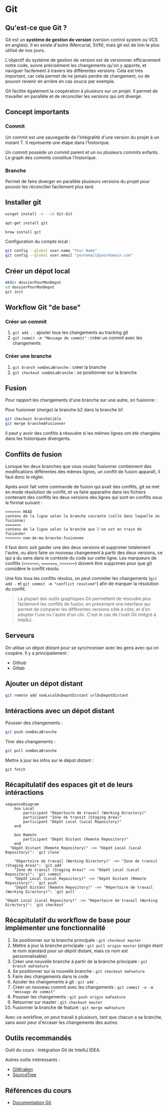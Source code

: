 # Git

## Qu'est-ce que Git ?

Git est un **système de gestion de version** (version control system ou VCS en anglais). Il en existe d'autre (Mercurial, SVN), mais git est de loin le plus utilisé de nos jours.

L'objectif du système de gestion de version est de versionner efficacement notre code, suivre précisément les changements qu'on y apporte, et naviguer facilement à travers les différentes versions. Cela est très important, car cela permet de ne jamais perdre de changement, ou de pouvoir revenir en arrière en cas soucis par exemple.

Git facilite également la coopération à plusieurs sur un projet. Il permet de travailler en parallèle et de réconcilier les versions qui ont divergé.

## Concept importants

### Commit

Un commit est une sauvegarde de l'intégralité d'une version du projet à un instant T. Il représente une étape dans l'historique.

Un commit possède un commit parent et un ou plusieurs commits enfants. Le graph des commits constitue l'historique.

### Branche

Permet de faire diverger en parallèle plusieurs versions du projet pour pouvoir les réconcilier facilement plus tard.

## Installer git

<tabs>
<tab title="Windows (winget)">

```bash
winget install -e --id Git.Git
```

</tab>
<tab title="Debian/Ubuntu (APT)">

```Bash
apt-get install git
```

</tab>
<tab title="MacOS (Homebrew)">

```Bash
brew install git
```

</tab>
</tabs>


Configuration du compte local :

```bash
git config --global user.name "Your Name"
git config --global user.email "youremail@yourdomain.com"
```

## Créer un dépot local

```bash
mkdir dossierPourMonDepot
cd dossierPourMonDepot
git init
```

## Workflow Git "de base"

### Créer un commit

1. `git add .` : ajouter tous les changements au tracking git
2. `git commit -m "Message de commit"` : créer un commit avec les changements

### Créer une branche

1. `git branch nomDeLaBranche` : créer la branche
2. `git checkout nomDeLaBranche` : se positionner sur la branche

## Fusion

Pour rapport les changements d'une branche sur une autre, on fusionne :

Pour fusionner (*merge*) la branche b2 dans la branche b1

```bash
git checkout brancheCible
git merge brancheAFusionner
```

Il peut y avoir des conflits à résoudre si les mêmes lignes ont été changées dans les historiques divergents.

## Conflits de fusion

Lorsque les deux branches que vous voulez fusionner contiennent des modifications différentes des mêmes lignes, un conflit de fusion apparaît, il faut donc le régler.

Après avoir fait votre commande de fusion qui avait des conflits, git se met en mode résolution de conflit, et va faire apparaitre dans les fichiers contenant des conflits les deux versions des lignes qui sont en conflits sous le format suivant :

```
<<<<<<< HEAD
contenu de la ligne selon la branche courante (celle dans laquelle on fusionne)
=======
contenu de la ligne selon la branche que l'on est en train de fusionner
>>>>>>> nom-de-ma-branche-fusionnee
```

Il faut donc soit garder une des deux versions et supprimer totalement l'autre, ou alors faire un nouveau changement à partir des deux versions, ce qui a du sens dans le contexte du code sur cette ligne. Les marqueurs de conflits (`<<<<<<<`, `=======`, `>>>>>>>`) doivent être supprimés pour que git considère le conflit résolu.

Une fois tous les conflits résolus, on peut commiter les changements (`git add .` et `git commit -m "conflict resolved"`) afin de marquer la résolution du conflit.

> La plupart des outils graphiques Git permettent de résoudre plus facilement les conflits de fusion, en présentant une interface qui permet de comparer les différentes versions côte à côte, et d'en adopter l'une ou l'autre d'un clic. C'est le cas de l'outil Git intégré à IntelliJ.

## Serveurs

On utilise un dépot distant pour se synchroniser avec les gens avec qui on coopère. Il y a principalement :

- Github
- Gitlab

## Ajouter un dépot distant

```bash
git remote add nomLocalDuDepotDistant urlDuDepotDistant
```

## Intéractions avec un dépot distant

Pousser des changements :

```bash
git push nomDeLaBranche
```

Tirer des changements :

```bash
git pull nomDeLaBranche
```

Mettre à jour les infos sur le dépot distant :

```
git fetch
```

## Récapitulatif des espaces git et de leurs intéractions

```mermaid
sequenceDiagram
    box Local
        participant "Répertoire de travail (Working Directory)"
        participant "Zone de transit (Staging Area)"
        participant "Dépôt Local (Local Repository)"
    end

    box Remote
        participant "Dépôt Distant (Remote Repository)"
    end
  "Dépôt Distant (Remote Repository)" ->> "Dépôt Local (Local Repository)": `git clone`

    "Répertoire de travail (Working Directory)" ->> "Zone de transit (Staging Area)": `git add`
    "Zone de transit (Staging Area)" ->> "Dépôt Local (Local Repository)": `git commit`
    "Dépôt Local (Local Repository)" ->> "Dépôt Distant (Remote Repository)": `git push`
    "Dépôt Distant (Remote Repository)" ->> "Répertoire de travail (Working Directory)": `git pull`

"Dépôt Local (Local Repository)" ->> "Répertoire de travail (Working Directory)": `git checkout`

```

## Récapitulatif du workflow de base pour implémenter une fonctionnalité

1. Se positionner sur la branche principale : `git checkout master`
2. Mettre à jour la branche principale : `git pull origin master` (origin étant le nom standard pour un dépôt distant, mais ce nom est personnalisable)
3. Créer une nouvelle branche à partir de la branche principale : `git branch maFeature`
4. Se positionner sur la nouvelle branche : `git checkout maFeature`
5. Faire des changements dans le code
6. Ajouter les changements à git : `git add .`
7. Créer un nouveau commit avec les changements : `git commit -a -m "message de commit"`
8. Pousser les changements : `git push origin maFeature`
9. Retourner sur master : `git checkout master`
10. Fusionner la branche de feature : `git merge maFeature`

Avec ce workflow, on peut travail à plusieurs, tant que chacun a sa branche, sans avoir peur d'écraser les changements des autres.

## Outils recommandés

Outil du cours : Intégration Git de IntelliJ IDEA.

Autres outils intéressants :

- [GitKraken](https://www.gitkraken.com/)
- [SourceTree](https://www.sourcetreeapp.com/)

## Références du cours

- [Documentation Git](https://git-scm.com/doc)